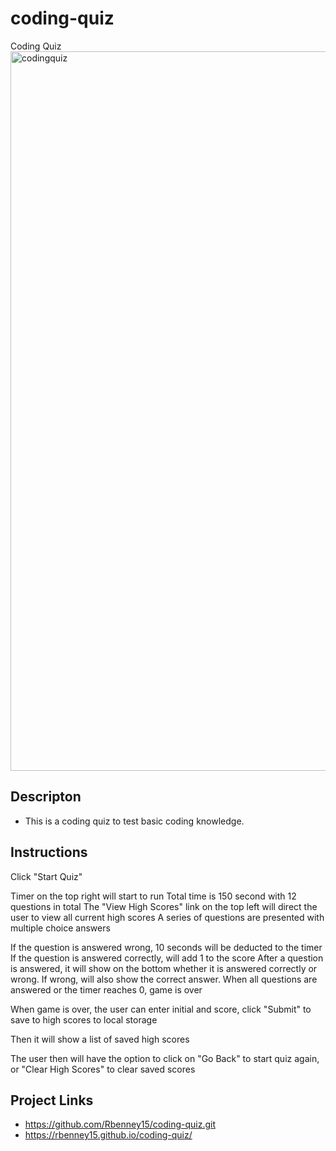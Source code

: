 # coding-quiz
Coding Quiz
<img width="1151" alt="codingquiz" src="https://user-images.githubusercontent.com/98703735/212140247-90a22900-a0be-4b69-a331-71c6a6e44750.png">


## Descripton
* This is a coding quiz to test basic coding knowledge.

## Instructions
Click "Start Quiz"

Timer on the top right will start to run
Total time is 150 second with 12 questions in total
The "View High Scores" link on the top left will direct the user to view all current high scores
A series of questions are presented with multiple choice answers

If the question is answered wrong, 10 seconds will be deducted to the timer
If the question is answered correctly, will add 1 to the score
After a question is answered, it will show on the bottom whether it is answered correctly or wrong. If wrong, will also show the correct answer.
When all questions are answered or the timer reaches 0, game is over

When game is over, the user can enter initial and score, click "Submit" to save to high scores to local storage

Then it will show a list of saved high scores

The user then will have the option to click on "Go Back" to start quiz again, or "Clear High Scores" to clear saved scores


## Project Links
* https://github.com/Rbenney15/coding-quiz.git
* https://rbenney15.github.io/coding-quiz/
